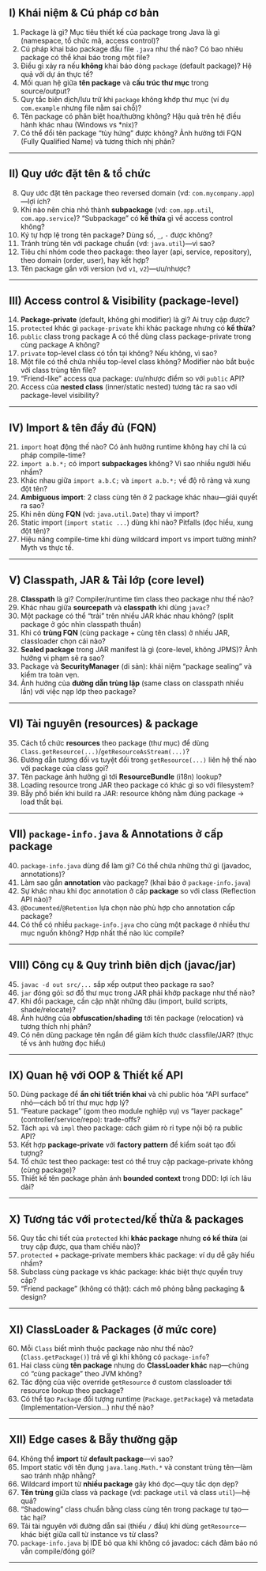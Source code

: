 ## I) Khái niệm & Cú pháp cơ bản

1. Package là gì? Mục tiêu thiết kế của package trong Java là gì (namespace, tổ chức mã, access control)?
2. Cú pháp khai báo package đầu file `.java` như thế nào? Có bao nhiêu package có thể khai báo trong một file?
3. Điều gì xảy ra nếu **không** khai báo dòng `package` (default package)? Hệ quả với dự án thực tế?
4. Mối quan hệ giữa **tên package** và **cấu trúc thư mục** trong source/output?
5. Quy tắc biên dịch/lưu trữ khi `package` không khớp thư mục (ví dụ `com.example` nhưng file nằm sai chỗ)?
6. Tên package có phân biệt hoa/thường không? Hậu quả trên hệ điều hành khác nhau (Windows vs \*nix)?
7. Có thể đổi tên package “tùy hứng” được không? Ảnh hưởng tới FQN (Fully Qualified Name) và tương thích nhị phân?

---

## II) Quy ước đặt tên & tổ chức

8. Quy ước đặt tên package theo reversed domain (vd: `com.mycompany.app`)—lợi ích?
9. Khi nào nên chia nhỏ thành **subpackage** (vd: `com.app.util`, `com.app.service`)? “Subpackage” có **kế thừa** gì về access control không?
10. Ký tự hợp lệ trong tên package? Dùng số, `_`, `-` được không?
11. Tránh trùng tên với package chuẩn (vd: `java.util`)—vì sao?
12. Tiêu chí nhóm code theo package: theo layer (api, service, repository), theo domain (order, user), hay kết hợp?
13. Tên package gắn với version (vd `v1`, `v2`)—ưu/nhược?

---

## III) Access control & Visibility (package-level)

14. **Package-private** (default, không ghi modifier) là gì? Ai truy cập được?
15. `protected` khác gì `package-private` khi khác package nhưng có **kế thừa**?
16. `public` class trong package A có thể dùng class package-private trong cùng package A không?
17. `private` top-level class có tồn tại không? Nếu không, vì sao?
18. Một file có thể chứa nhiều top-level class không? Modifier nào bắt buộc với class trùng tên file?
19. “Friend-like” access qua package: ưu/nhược điểm so với `public` API?
20. Access của **nested class** (inner/static nested) tương tác ra sao với package-level visibility?

---

## IV) Import & tên đầy đủ (FQN)

21. `import` hoạt động thế nào? Có ảnh hưởng runtime không hay chỉ là cú pháp compile-time?
22. `import a.b.*;` có import **subpackages** không? Vì sao nhiều người hiểu nhầm?
23. Khác nhau giữa `import a.b.C;` và `import a.b.*;` về độ rõ ràng và xung đột tên?
24. **Ambiguous import**: 2 class cùng tên ở 2 package khác nhau—giải quyết ra sao?
25. Khi nên dùng **FQN** (vd: `java.util.Date`) thay vì import?
26. Static import (`import static ...`) dùng khi nào? Pitfalls (đọc hiểu, xung đột tên)?
27. Hiệu năng compile-time khi dùng wildcard import vs import tường minh? Myth vs thực tế.

---

## V) Classpath, JAR & Tải lớp (core level)

28. **Classpath** là gì? Compiler/runtime tìm class theo package như thế nào?
29. Khác nhau giữa **sourcepath** và **classpath** khi dùng `javac`?
30. Một package có thể “trải” trên nhiều JAR khác nhau không? (split package ở góc nhìn classpath thuần)
31. Khi có **trùng FQN** (cùng package + cùng tên class) ở nhiều JAR, classloader chọn cái nào?
32. **Sealed package** trong JAR manifest là gì (core-level, không JPMS)? Ảnh hưởng vi phạm sẽ ra sao?
33. Package và **SecurityManager** (di sản): khái niệm “package sealing” và kiểm tra toàn vẹn.
34. Ảnh hưởng của **đường dẫn trùng lặp** (same class on classpath nhiều lần) với việc nạp lớp theo package?

---

## VI) Tài nguyên (resources) & package

35. Cách tổ chức **resources** theo package (thư mục) để dùng `Class.getResource(...)`/`getResourceAsStream(...)`?
36. Đường dẫn tương đối vs tuyệt đối trong `getResource(...)` liên hệ thế nào với package của class gọi?
37. Tên package ảnh hưởng gì tới **ResourceBundle** (i18n) lookup?
38. Loading resource trong JAR theo package có khác gì so với filesystem?
39. Bẫy phổ biến khi build ra JAR: resource không nằm đúng package → load thất bại.

---

## VII) `package-info.java` & Annotations ở cấp package

40. `package-info.java` dùng để làm gì? Có thể chứa những thứ gì (javadoc, annotations)?
41. Làm sao gắn **annotation** vào package? (khai báo ở `package-info.java`)
42. Sự khác nhau khi đọc annotation ở cấp **package** so với class (Reflection API nào)?
43. `@Documented`/`@Retention` lựa chọn nào phù hợp cho annotation cấp package?
44. Có thể có nhiều `package-info.java` cho cùng một package ở nhiều thư mục nguồn không? Hợp nhất thế nào lúc compile?

---

## VIII) Công cụ & Quy trình biên dịch (javac/jar)

45. `javac -d out src/...` sắp xếp output theo package ra sao?
46. `jar` đóng gói: sơ đồ thư mục trong JAR phải khớp package như thế nào?
47. Khi đổi package, cần cập nhật những đâu (import, build scripts, shade/relocate)?
48. Ảnh hưởng của **obfuscation/shading** tới tên package (relocation) và tương thích nhị phân?
49. Có nên dùng package tên ngắn để giảm kích thước classfile/JAR? (thực tế vs ảnh hưởng đọc hiểu)

---

## IX) Quan hệ với OOP & Thiết kế API

50. Dùng package để **ẩn chi tiết triển khai** và chỉ public hóa “API surface” nhỏ—cách bố trí thư mục hợp lý?
51. “Feature package” (gom theo module nghiệp vụ) vs “layer package” (controller/service/repo): trade-offs?
52. Tách `api` và `impl` theo package: cách giảm rò rỉ type nội bộ ra public API?
53. Kết hợp **package-private** với **factory pattern** để kiểm soát tạo đối tượng?
54. Tổ chức test theo package: test có thể truy cập package-private không (cùng package)?
55. Thiết kế tên package phản ánh **bounded context** trong DDD: lợi ích lâu dài?

---

## X) Tương tác với `protected`/kế thừa & packages

56. Quy tắc chi tiết của `protected` khi **khác package** nhưng **có kế thừa** (ai truy cập được, qua tham chiếu nào)?
57. `protected` + package-private members khác package: ví dụ dễ gây hiểu nhầm?
58. Subclass cùng package vs khác package: khác biệt thực quyền truy cập?
59. “Friend package” (không có thật): cách mô phỏng bằng packaging & design?

---

## XI) ClassLoader & Packages (ở mức core)

60. Mỗi `Class` biết mình thuộc package nào như thế nào? (`Class.getPackage()`) trả về gì khi không có `package-info`?
61. Hai class cùng **tên package** nhưng do **ClassLoader khác** nạp—chúng có “cùng package” theo JVM không?
62. Tác động của việc override `getResource` ở custom classloader tới resource lookup theo package?
63. Có thể tạo `Package` đối tượng runtime (`Package.getPackage`) và metadata (Implementation-Version…) như thế nào?

---

## XII) Edge cases & Bẫy thường gặp

64. Không thể **import** từ **default package**—vì sao?
65. Import static với tên đụng `java.lang.Math.*` và constant trùng tên—làm sao tránh nhập nhằng?
66. Wildcard import từ **nhiều package** gây khó đọc—quy tắc dọn dẹp?
67. **Tên trùng** giữa class và package (vd: package `util` và class `util`)—hệ quả?
68. “Shadowing” class chuẩn bằng class cùng tên trong package tự tạo—tác hại?
69. Tải tài nguyên với đường dẫn sai (thiếu `/` đầu) khi dùng `getResource`—khác biệt giữa call từ instance vs từ class?
70. `package-info.java` bị IDE bỏ qua khi không có javadoc: cách đảm bảo nó vẫn compile/đóng gói?

---
